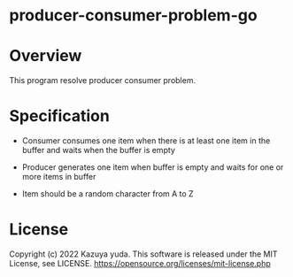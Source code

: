 # producer-consumer-problem-go

# Overview

This program resolve producer consumer problem.

# Specification

- Consumer consumes one item when there is at least one item in the buffer and waits when the buffer is empty

- Producer generates one item when buffer is empty and waits for one or more items in buffer

- Item should be a random character from A to Z

# License
Copyright (c) 2022 Kazuya yuda.
This software is released under the MIT License, see LICENSE.
https://opensource.org/licenses/mit-license.php
